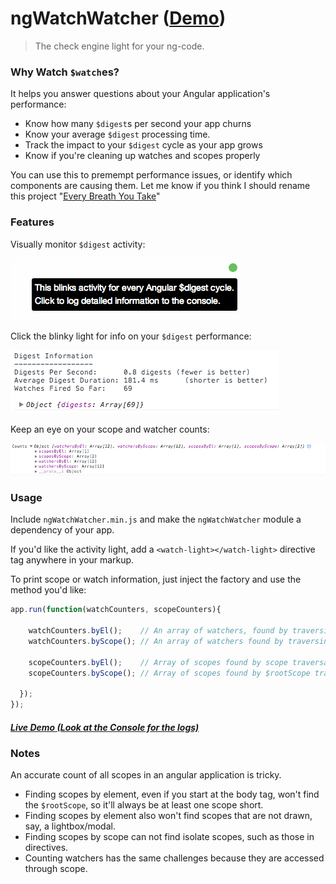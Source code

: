 # ngWatchWatcher  ([Demo](http://simpleascouldbe.github.io/ngWatchWatcher/))

> The check engine light for your ng-code.


### Why Watch `$watch`es?

It helps you answer questions about your Angular application's performance:

* Know how many `$digest`s per second your app churns
* Know your average `$digest` processing time.
* Track the impact to your `$digest` cycle as your app grows
* Know if you're cleaning up watches and scopes properly

You can use this to premempt performance issues, or identify which components are causing them.
Let me know if you think I should rename this project "[Every Breath You Take](https://www.youtube.com/results?search_query=every+breath+you+take)"

### Features

Visually monitor `$digest` activity:

![$digest activity light](/blinky.gif?raw=true)

Click the blinky light for info on your `$digest` performance:

![detailed $digest info](/screenshot3.png?raw=true)

Keep an eye on your scope and watcher counts:

![Counts logged to console](/screenshot1.png?raw=true)


### Usage

Include `ngWatchWatcher.min.js` and make the `ngWatchWatcher` module a dependency of your app.

If you'd like the activity light, add a `<watch-light></watch-light>` directive tag anywhere in your markup.

To print scope or watch information, just inject the factory and use the method you'd like:

```javascript
app.run(function(watchCounters, scopeCounters){

    watchCounters.byEl();    // An array of watchers, found by traversing elements
    watchCounters.byScope(); // An array of watchers found by traversing from $rootScope

    scopeCounters.byEl();    // Array of scopes found by scope traversal
    scopeCounters.byScope(); // Array of scopes found by $rootScope traversal

  });
});
```

##### [Live Demo (Look at the Console for the logs)](http://simpleascouldbe.github.io/ngWatchWatcher/)

### Notes

An accurate count of all scopes in an angular application is tricky.

* Finding scopes by element, even if you start at the body tag, won't find the `$rootScope`, so it'll always be at least one scope short.
* Finding scopes by element also won't find scopes that are not drawn, say, a lightbox/modal.
* Finding scopes by scope can not find isolate scopes, such as those in directives.
* Counting watchers has the same challenges because they are accessed through scope.
